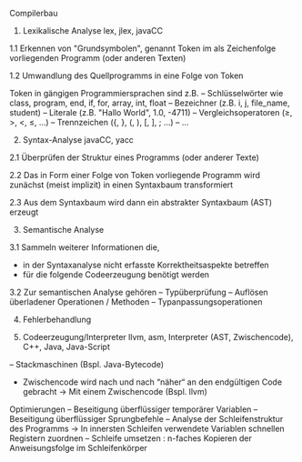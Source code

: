 Compilerbau

1. Lexikalische Analyse lex, jlex, javaCC

1.1 Erkennen von "Grundsymbolen", genannt Token im als Zeichenfolge
vorliegenden Programm (oder anderen Texten)

1.2 Umwandlung des Quellprogramms in eine Folge von Token

Token in gängigen Programmiersprachen sind z.B.
– Schlüsselwörter wie class, program, end, if, for, array, int, float
– Bezeichner (z.B. i, j, file_name, student)
– Literale (z.B. "Hallo World", 1.0, -4711)
– Vergleichsoperatoren (≥, >, <, ≤, …)
– Trennzeichen ({, }, (, ), [, ], ; …)
– …


2. Syntax-Analyse javaCC, yacc

2.1 Überprüfen der Struktur eines Programms (oder anderer Texte)

2.2 Das in Form einer Folge von Token vorliegende Programm wird
zunächst (meist implizit) in einen Syntaxbaum transformiert

2.3 Aus dem Syntaxbaum wird dann ein abstrakter Syntaxbaum (AST)
erzeugt


3. Semantische Analyse

3.1 Sammeln weiterer Informationen die,
-  in der Syntaxanalyse nicht erfasste Korrektheitsaspekte betreffen
- für die folgende Codeerzeugung benötigt werden

3.2 Zur semantischen Analyse gehören
– Typüberprüfung
– Auflösen überladener Operationen / Methoden
– Typanpassungsoperationen


4. Fehlerbehandlung

5. Codeerzeugung/Interpreter llvm, asm, Interpreter (AST, Zwischencode), C++, Java, Java-Script

– Stackmaschinen (Bspl. Java-Bytecode)

- Zwischencode wird nach und nach “näher“ an den endgültigen Code
gebracht -> Mit einem Zwischencode (Bspl. llvm)

Optimierungen
– Beseitigung überflüssiger temporärer Variablen
– Beseitigung überflüssiger Sprungbefehle
– Analyse der Schleifenstruktur des Programms → In innersten
Schleifen verwendete Variablen schnellen Registern zuordnen
– Schleife umsetzen : n-faches Kopieren der Anweisungsfolge im
Schleifenkörper








